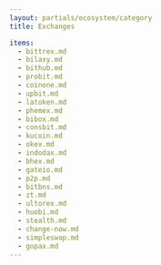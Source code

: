 ```yaml
---
layout: partials/ecosystem/category
title: Exchanges

items:
  - bittrex.md
  - bilaxy.md
  - bithub.md
  - probit.md
  - coinone.md
  - upbit.md
  - latoken.md
  - phemex.md
  - bibox.md
  - consbit.md
  - kucoin.md
  - okex.md
  - indodax.md
  - bhex.md
  - gateio.md
  - p2p.md
  - bitbns.md
  - zt.md
  - ultorex.md
  - huobi.md
  - stealth.md
  - change-now.md
  - simpleswap.md
  - gopax.md
---
```

